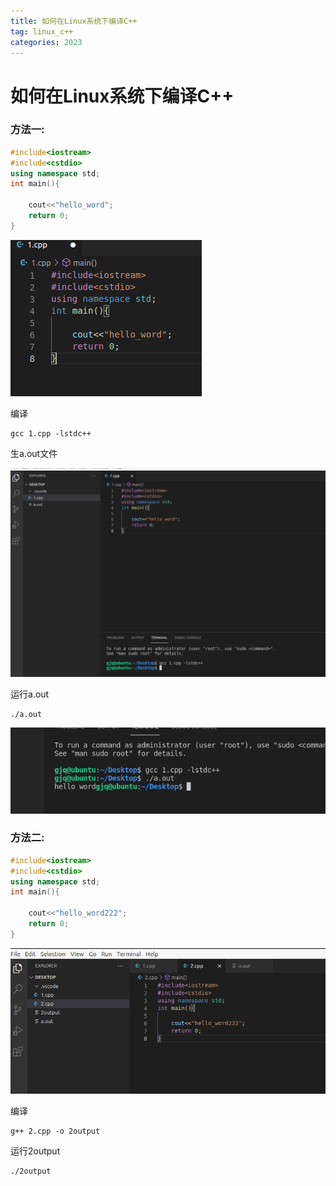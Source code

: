 ```yaml
---
title: 如何在Linux系统下编译C++
tag: linux_c++
categories: 2023
---
```




# 如何在Linux系统下编译C++

### 方法一:

```c++
#include<iostream>
#include<cstdio>
using namespace std;
int main(){

    cout<<"hello_word";
    return 0;
}
```

![1679061064013](/images/NOI/1.png)

编译

```
gcc 1.cpp -lstdc++ 
```

生a.out文件

![1679061165889](/images/NOI/2.png)

运行a.out

```
./a.out
```

![1679061280444](/images/NOI/3.png)

### 方法二:

```c++
#include<iostream>
#include<cstdio>
using namespace std;
int main(){

    cout<<"hello_word222";
    return 0;
}
```

![1679061782953](/images/NOI/5.png)

编译

```
g++ 2.cpp -o 2output
```

运行2output

```
./2output
```

